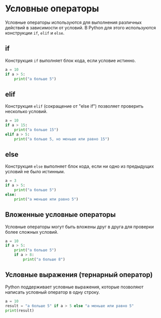 # Условные операторы

Условные операторы используются для выполнения различных действий в зависимости от условий. 
В Python для этого используются конструкции `if`, `elif` и `else`.

## if

Конструкция `if` выполняет блок кода, если условие истинно.

```python
a = 10
if a > 5:
    print("a больше 5")
```

## elif

Конструкция `elif` (сокращение от "else if") позволяет проверить несколько условий.

```python
a = 10
if a > 15:
    print("a больше 15")
elif a > 5:
    print("a больше 5, но меньше или равно 15")
```

## else

Конструкция `else` выполняет блок кода, если ни одно из предыдущих условий не было истинным.

```python
a = 3
if a > 5:
    print("a больше 5")
else:
    print("a меньше или равно 5")
```

## Вложенные условные операторы

Условные операторы могут быть вложены друг в друга для проверки более сложных условий.

```python
a = 10
if a > 5:
    print("a больше 5")
    if a > 8:
        print("a больше 8")
```

## Условные выражения (тернарный оператор)

Python поддерживает условные выражения, которые позволяют написать условный оператор в одну строку.

```python
a = 10
result = "a больше 5" if a > 5 else "a меньше или равно 5"
print(result)
```